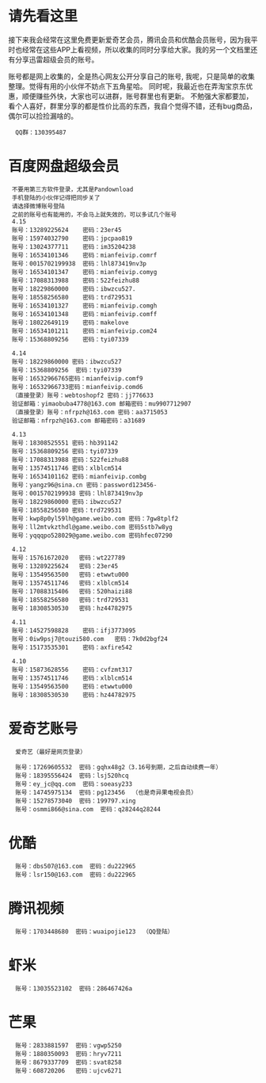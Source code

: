 # 请先看这里
接下来我会经常在这里免费更新爱奇艺会员，腾讯会员和优酷会员账号，因为我平时也经常在这些APP上看视频，所以收集的同时分享给大家。我的另一个文档里还有分享迅雷超级会员的账号。

账号都是网上收集的，全是热心网友公开分享自己的账号, 我呢，只是简单的收集整理。觉得有用的小伙伴不妨点下五角星哈。
同时呢，我最近也在弄淘宝京东优惠，顺便赚些外快，大家也可以进群，账号群里也有更新。
不勉强大家都要加，看个人喜好，群里分享的都是性价比高的东西，我自个觉得不错，还有bug商品，偶尔可以捡捡漏啥的。

      QQ群：130395487

# 百度网盘超级会员

     不要用第三方软件登录，尤其是Pandownload
     手机登陆的小伙伴记得把同步关了
     请选择微博账号登陆
     之前的账号也有能用的，不会马上就失效的，可以多试几个账号
     4.15
     账号：13289225624    密码：23er45
     账号：15974032790    密码：jpcpao819
     账号：13024377711    密码：im35204238
     账号：16534101346    密码：mianfeivip.comrf
     账号：0015702199938  密码：lhl873419nv3p
     账号：16534101347    密码：mianfeivip.comyg
     账号：17088313988    密码：522feizhu88
     账号：18229860000    密码：ibwzcu527.
     账号：18558256580    密码：trd729531
     账号：16534101327    密码：mianfeivip.comgh
     账号：16534101348    密码：mianfeivip.comff
     账号：18022649119    密码：makelove
     账号：16534101211    密码：mianfeivip.com24
     账号：15368809256    密码：tyi07339
     
     4.14
     账号：18229860000 密码：ibwzcu527
     账号：15368809256  密码：tyi07339 
     账号：16532966765密码：mianfeivip.comf9
     账号：16532966733密码：mianfeivip.comd6
     （直接登录）账号：webtoshopf2 密码：jj776633
     验证邮箱：yimaobuba4778@163.com 邮箱密码：mu9907712907
     （直接登录）账号：nfrpzh@163.com 密码：aa3715053
     验证邮箱：nfrpzh@163.com 邮箱密码：a31689

     4.13
     账号：18308525551 密码：hb391142
     账号：15368809256 密码：tyi07339
     账号：17088313988 密码：522feizhu88
     账号：13574511746 密码：xlblcm514
     账号：16534101162 密码：mianfeivip.combg
     账号：yangz96@sina.cn 密码：password123456-
     账号：0015702199938 密码：lhl873419nv3p
     账号：18229860000 密码：ibwzcu527
     账号：18558256580 密码：trd729531
     账号：kwp8p0yl59lh@game.weibo.com 密码：7gw8tplf2
     账号：ll2mtvkzthdl@game.weibo.com 密码5stb7w8yg
     账号：yqqqpo528029@game.weibo.com 密码hfec07290

     4.12
     账号：15761672020   密码：wt227789
     账号：13289225624   密码：23er45
     账号：13549563500   密码：etwwtu000
     账号：13574511746   密码：xlblcm514
     账号：17088315406   密码：520haizi88
     账号：18558256580   密码：trd729531
     账号：18308530530   密码：hz44782975

     4.11
     账号：14527598828    密码：ifj3773095
     账号：0iw9psj7@touzi580.com   密码：7k0d2bgf24
     账号：15173535301    密码：axfire542

     4.10
     账号：15873628556    密码：cvfzmt317
     账号：13574511746    密码：xlblcm514
     账号：13549563500    密码：etwwtu000
     账号：18308530530    密码：hz44782975

     
# 爱奇艺账号 
      爱奇艺（最好是网页登录）
      
      账号：17269605532  密码：gqhx48g2（3.16号到期，之后自动续费一年）
      账号：18395556424  密码：lsj520hcq
      账号：ey_jc@qq.com  密码：soeasy233
      账号：14745975134  密码：pg123456  （也是奇异果电视会员）
      账号：15278573040  密码：199797.xing
      账号：osmmi866@sina.com  密码：q28244q28244

# 优酷
      账号：dbs507@163.com  密码：du222965
      账号：lsr150@163.com  密码：du222965

# 腾讯视频
      账号：1703448680  密码：wuaipojie123  （QQ登陆）

# 虾米
      账号：13035523102  密码：286467426a

# 芒果
      账号：2833881597  密码：vgwp5250
      账号：1880350093  密码：hryv7211
      账号：8679337709  密码：svat8258
      账号：608720206   密码：ujcv6271
      


